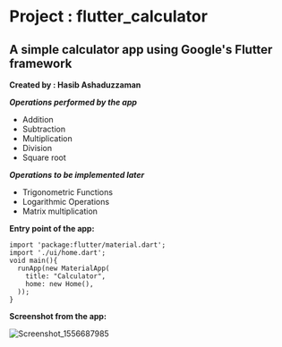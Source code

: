 
# Project : flutter_calculator

A simple calculator app using Google's Flutter framework
---

**Created by : Hasib Ashaduzzaman**

***Operations performed by the app***

* Addition
* Subtraction
* Multiplication
* Division
* Square root

***Operations to be implemented later***
* Trigonometric Functions
* Logarithmic Operations
* Matrix multiplication



**Entry point of the app:**

```
import 'package:flutter/material.dart';
import './ui/home.dart';
void main(){
  runApp(new MaterialApp(
    title: "Calculator",
    home: new Home(),
  ));
}
```

**Screenshot from the app:**

![Screenshot_1556687985](https://user-images.githubusercontent.com/30811301/57084582-67d47700-6d1c-11e9-9ed5-0c237d5e8750.png)



